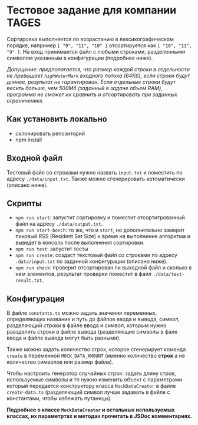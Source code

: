 # Тестовое задание для компании TAGES

Сортировка выполняется по возрастанию в лексикографическом порядке, например `[ "9", "11", "10" ]` отсортируется как `[ "10", "11", "9" ]`.
На вход принимается файл с любыми строками, разделенными символом указанным в конфигурации (подробнее ниже).

*Допущение: предполагается, что размер каждой строки в отдельности не превышает `highWaterMark` входного потока (64Кб), если строки будут длинее, результат не гарантирован. Если отдельные строки будут весить больше, чем 500Мб (заданный в задаче объем RAM), программа не сможет их сравнить и отсортировать при заданных ограничениях.*

## Как установить локально

- склонировать репозиторий
- npm install

## Входной файл
Тестовый файл  со строками нужно назвать `input.txt` и поместить по адресу `./data/input.txt`. Также можно сгенерировать автоматически (описано ниже).

## Скрипты
- `npm run start`: запустит сортировку и поместит отсортитрованный файл на адресу `./data/output.txt`.
- `npm run start-bench`: то же, что и `start`, но дополнительно замерит пиковый RSS (Resident Set Size) и время на выполниние алгоритма и выведет в консоль после выполнения сортировки.
- `npm run test`: запустит тесты
- `npm run create`: создаст текстовый файл со строками по адресу `.data/input.txt` по заданной конфигурации (описано ниже).
- `npm run check`: проверит отсортирован ли выходной файл и сколько в нем элементов, результат проверки поместит в файл `./data/test-result.txt`.

## Конфигурация

В файле `constants.ts` можно задать значения переменных, определяющих название и путь до файлов ввода и вывода, символ, разделяющий строки в файле ввода и символ, которым нужно раазделить строки в файле вывода (разделяющие символы в фале ввода и файле вывода могут быть разными).

Также можно задать количество строк, которое сгенерирует команда `create` в переменной `MOCK_DATA_AMOUNT` (именно количество **строк** а не количество символов или размер файла).

Чтобы настроить генератор случайных строк: задать длину строк, используемые символы и тп нужно изменить объект с параметрами который передается конструктору класса `MockDataCreator` в файле `create-data.ts` (разделяющий символ лучше задавать в файле с константами, чтобы избежать путаницы).

**Подробнее о классе `MockDataCreator` и остальных используемых классах, их параметртах и методах прочитать в JSDoc комментариях.**